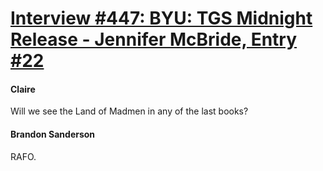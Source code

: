 # [Interview #447: BYU: TGS Midnight Release - Jennifer McBride, Entry #22](https://www.theoryland.com/intvmain.php?i=447#22)

#### Claire

Will we see the Land of Madmen in any of the last books?

#### Brandon Sanderson

RAFO.

